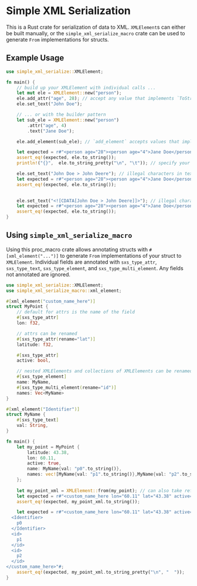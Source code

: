 # Simple XML Serialization
This is a Rust crate for serialization of data to XML. `XMLElement`s can either be built
manually, or the `simple_xml_serialize_macro` crate can be used to generate `From` implementations for structs. 

## Example Usage
```rust
use simple_xml_serialize::XMLElement;

fn main() {
    // build up your XMLElement with individual calls ...
    let mut ele = XMLElement::new("person");
    ele.add_attr("age", 28); // accept any value that implements `ToString`.
    ele.set_text("John Doe");

    // ... or with the builder pattern
    let sub_ele = XMLElement::new("person")
        .attr("age", 4)
        .text("Jane Doe");

    ele.add_element(sub_ele); // `add_element` accepts values that implement `Into<XMLElement>`

    let expected = r#"<person age="28"><person age="4">Jane Doe</person>John Doe</person>"#;
    assert_eq!(expected, ele.to_string());
    println!("{}",  ele.to_string_pretty("\n", "\t")); // specify your preferred newline and indentation for pretty printing

    ele.set_text("John Doe > John Deere"); // illegal characters in text will be substituted e.g. > becomes &gt;
    let expected = r#"<person age="28"><person age="4">Jane Doe</person>John Doe &gt; John Deere</person>"#;
    assert_eq!(expected, ele.to_string());

   
    ele.set_text("<![CDATA[John Doe > John Deere]]>"); // illegal characters in CDATA tags are respected
    let expected = r#"<person age="28"><person age="4">Jane Doe</person><![CDATA[John Doe > John Deere]]></person>"#;
    assert_eq!(expected, ele.to_string());
}
```


## Using `simple_xml_serialize_macro`
Using this proc_macro crate allows annotating structs with `#[xml_element("...")]` to generate `From` implementations of your struct to `XMLElement`. Individual fields are annotated with `sxs_type_attr`, `sxs_type_text`, `sxs_type_element`, and `sxs_type_multi_element`. Any fields not annotated are ignored.
```rust
use simple_xml_serialize::XMLElement;
use simple_xml_serialize_macro::xml_element;

#[xml_element("custom_name_here")]
struct MyPoint {
    // default for attrs is the name of the field
    #[sxs_type_attr] 
    lon: f32,

    // attrs can be renamed
    #[sxs_type_attr(rename="lat")] 
    latitude: f32,

    #[sxs_type_attr]
    active: bool,

    // nested XMLElements and collections of XMLElements can be renamed
    #[sxs_type_element] 
    name: MyName,
    #[sxs_type_multi_element(rename="id")] 
    names: Vec<MyName>
}

#[xml_element("Identifier")]
struct MyName {
    #[sxs_type_text]
    val: String,
}

fn main() {
    let my_point = MyPoint {
        latitude: 43.38,
        lon: 60.11,
        active: true,
        name: MyName{val: "p0".to_string()},
        names: vec![MyName{val: "p1".to_string()},MyName{val: "p2".to_string()}]
    };
    
    let my_point_xml = XMLElement::from(my_point); // can also take refs `&my_point`
    let expected = r#"<custom_name_here lon="60.11" lat="43.38" active="true"><Identifier>p0</Identifier><id>p1</id><id>p2</id></custom_name_here>"#;
    assert_eq!(expected, my_point_xml.to_string());

    let expected = r#"<custom_name_here lon="60.11" lat="43.38" active="true">
  <Identifier>
    p0
  </Identifier>
  <id>
    p1
  </id>
  <id>
    p2
  </id>
</custom_name_here>"#;
    assert_eq!(expected, my_point_xml.to_string_pretty("\n", "  ")); 
}
```